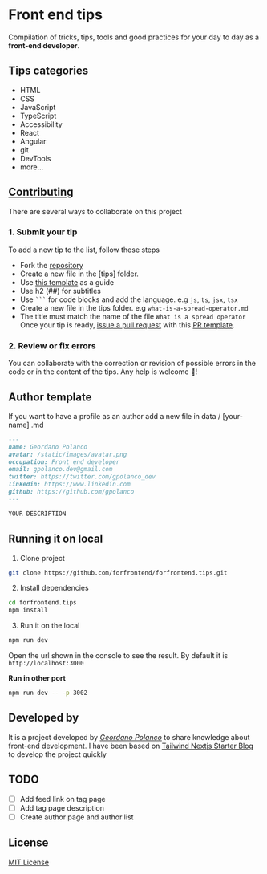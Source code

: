 # Front end tips

Compilation of tricks, tips, tools and good practices for your day to day as a **front-end developer**.

## Tips categories

- HTML
- CSS
- JavaScript
- TypeScript
- Accessibility
- React
- Angular
- git
- DevTools
- more...

## [Contributing](CONTRIBUTING.md)

There are several ways to collaborate on this project

### 1. Submit your tip

To add a new tip to the list, follow these steps

- Fork the [repository](https://github.com/gpolanco/forfrontend.tips)
- Create a new file in the [tips] folder.
- Use [this template](TIPS_TEMPLATE.md) as a guide
- Use h2 (##) for subtitles
- Use ` ``` ` for code blocks and add the language. e.g `js`, `ts`, `jsx`, `tsx`
- Create a new file in the tips folder. e.g `what-is-a-spread-operator.md`
- The title must match the name of the file `What is a spread operator`
  Once your tip is ready, [issue a pull request](https://help.github.com/articles/using-pull-requests/) with this [PR template](PULL_REQUEST_TEMPLATE.md).

### 2. Review or fix errors

You can collaborate with the correction or revision of possible errors in the code or in the content of the tips.
Any help is welcome 💪!

## Author template

If you want to have a profile as an author add a new file in data / [your-name] .md

```md
---
name: Geordano Polanco
avatar: /static/images/avatar.png
occupation: Front end developer
email: gpolanco.dev@gmail.com
twitter: https://twitter.com/gpolanco_dev
linkedin: https://www.linkedin.com
github: https://github.com/gpolanco
---

YOUR DESCRIPTION
```

## Running it on local

1. Clone project

```bash
git clone https://github.com/forfrontend/forfrontend.tips.git
```

2. Install dependencies

```bash
cd forfrontend.tips
npm install
```

3. Run it on the local

```bash
npm run dev
```

Open the url shown in the console to see the result. By default it is `http://localhost:3000`

**Run in other port**

```bash
npm run dev -- -p 3002
```

## Developed by

It is a project developed by [_Geordano Polanco_](https://gpolanco.com) to share knowledge about front-end development. I have been based on [Tailwind Nextjs Starter Blog](https://github.com/timlrx/tailwind-nextjs-starter-blog) to develop the project quickly

## TODO

- [ ] Add feed link on tag page
- [ ] Add tag page description
- [ ] Create author page and author list

## License

[MIT License](https://github.com/timlrx/tailwind-nextjs-starter-blog/blob/master/LICENSE)
